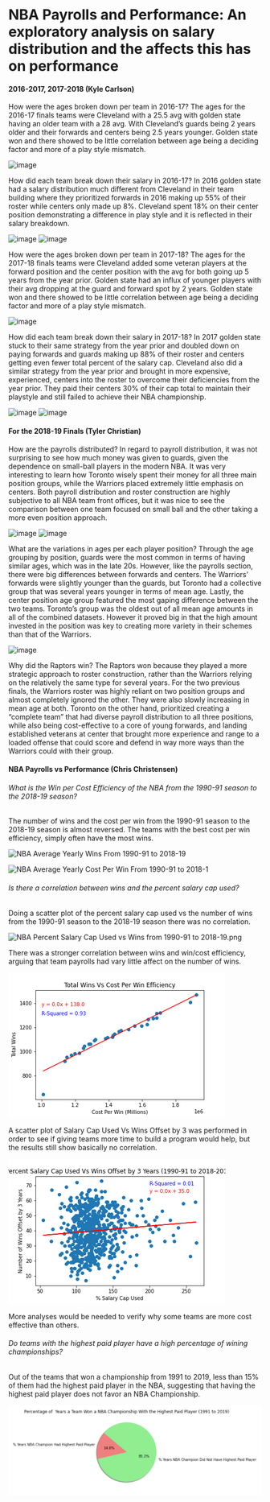 # NBA Payrolls and Performance: An exploratory analysis on salary distribution and the affects this has on performance

#### 2016-2017, 2017-2018 (Kyle Carlson)

How were the ages broken down per team in 2016-17?
The ages for the 2016-17 finals teams were Cleveland with a 25.5 avg with golden state having an older team with a 28 avg. With Cleveland’s guards being 2 years older and their forwards and centers being 2.5 years younger.  Golden state won and there showed to be little correlation between age being a deciding factor and more of a play style mismatch.

![image](https://user-images.githubusercontent.com/83102597/145464207-84a33ae6-de2c-47d6-a4c6-cfaa25f94a83.png)


How did each team break down their salary in 2016-17?
In 2016 golden state had a salary distribution much different from Cleveland in their team building where they prioritized forwards in 2016 making up 55% of their roster while centers only made up 8%. Cleveland spent 18% on their center position demonstrating a difference in play style and it is reflected in their salary breakdown.

![image](https://user-images.githubusercontent.com/83102597/145464142-aaa3c2ea-8add-4d61-8c81-990adf1e6546.png)
![image](https://user-images.githubusercontent.com/83102597/145464163-9fb34af3-0771-4cdb-9f23-485bb7e8cfbc.png)

How were the ages broken down per team in 2017-18?
The ages for the 2017-18 finals teams were Cleveland added some veteran players at the forward position and the center position with the avg for both going up 5 years from the year prior. Golden state had an influx of younger players with their avg dropping at the guard and forward spot by 2 years. Golden state won and there showed to be little correlation between age being a deciding factor and more of a play style mismatch.

![image](https://user-images.githubusercontent.com/83102597/145464256-6e05c4cc-0b45-4d2e-928d-ec1a337009e1.png)

How did each team break down their salary in 2017-18?
In 2017 golden state stuck to their same strategy from the year prior and doubled down on paying forwards and guards making up 88% of their roster and centers getting even fewer total percent of the salary cap. Cleveland also did a similar strategy from the year prior and brought in more expensive, experienced, centers into the roster to overcome their deficiencies from the year prior. They paid their centers 30% of their cap total to maintain their playstyle and still failed to achieve their NBA championship.

![image](https://user-images.githubusercontent.com/83102597/145463989-0e4beb44-83ea-4e5d-9747-ad51c576b8b0.png) 
![image](https://user-images.githubusercontent.com/83102597/145463922-7a697927-d695-40ec-b665-336fc772f9e5.png)

#### For the 2018-19 Finals (Tyler Christian)

How are the payrolls distributed?
In regard to payroll distribution, it was not surprising to see how much money was given to guards, given the dependence on small-ball players in the modern NBA. It was very interesting to learn how Toronto wisely spent their money for all three main position groups, while the Warriors placed extremely little emphasis on centers. Both payroll distribution and roster construction are highly subjective to all NBA team front offices, but it was nice to see the comparison between one team focused on small ball and the other taking a more even position approach.

![image](https://user-images.githubusercontent.com/83102597/145464528-7f4ade11-c558-40ee-afeb-f1c224859cfe.png)
![image](https://user-images.githubusercontent.com/83102597/145464558-8d3b74cd-9d6c-4018-9426-37535cc3c5ca.png)

What are the variations in ages per each player position?
Through the age grouping by position, guards were the most common in terms of having similar ages, which was in the late 20s. However, like the payrolls section, there were big differences between forwards and centers. The Warriors’ forwards were slightly younger than the guards, but Toronto had a collective group that was several years younger in terms of mean age. Lastly, the center position age group featured the most gaping difference between the two teams. Toronto’s group was the oldest out of all mean age amounts in all of the combined datasets. However it proved big in that the high amount invested in the position was key to creating more variety in their schemes than that of the Warriors.

![image](https://user-images.githubusercontent.com/83102597/145464597-656ddd61-b6d3-46ed-805b-5a43453a63ea.png)

Why did the Raptors win?
The Raptors won because they played a more strategic approach to roster construction, rather than the Warriors relying on the relatively the same type for several years. For the two previous finals, the Warriors roster was highly reliant on two position groups and almost completely ignored the other. They were also slowly increasing in mean age at both. Toronto on the other hand, prioritized creating a “complete team” that had diverse payroll distribution to all three positions, while also being cost-effective to a core of young forwards, and landing established veterans at center that brought more experience and range to a loaded offense that could score and defend in way more ways than the Warriors could with their group.

#### NBA Payrolls vs Performance (Chris Christensen)

###### What is the Win per Cost Efficiency of the NBA from the 1990-91 season to the 2018-19 season?

The number of wins and the cost per win from the 1990-91 season to the 2018-19 season is almost reversed. The teams with the best cost per win efficiency, simply often have the most wins.

![NBA Average Yearly Wins From 1990-91 to 2018-19](https://github.com/chrischristensen21/NBA-Payrolls-and-Performance/blob/main/NBA%20Payrolls%20Vs%20Performance%20Charts/NBA%20Average%20Yearly%20Wins%20From%201990-91%20to%202018-19.png?raw=true)

![NBA Average Yearly Cost Per Win From 1990-91 to 2018-1](https://github.com/chrischristensen21/NBA-Payrolls-and-Performance/blob/main/NBA%20Payrolls%20Vs%20Performance%20Charts/NBA%20Average%20Yearly%20Cost%20Per%20Win%20From%201990-91%20to%202018-19.png)

###### Is there a correlation between wins and the percent salary cap used?

Doing a scatter plot of the percent salary cap used vs the number of wins from the 1990-91 season to the 2018-19 season there was no correlation. 

![NBA Percent Salary Cap Used vs Wins from 1990-91 to 2018-19.png](https://github.com/chrischristensen21/NBA-Payrolls-and-Performance/blob/main/NBA%20Payrolls%20Vs%20Performance%20Charts/NBA%20Average%20Yearly%20Wins%20From%201990-91%20to%202018-19.png)


There was a stronger correlation between wins and win/cost efficiency, arguing that team payrolls had vary little affect on the number of wins. 

![Total Wins Vs Cost Per Win Efficiency.png](https://github.com/Kylec66/NBA-Analysis/blob/main/NBA%20Payrolls%20Vs%20Performance%20Charts/Total%20Wins%20Vs%20Cost%20Per%20Win%20Efficiency.png?raw=true)

A scatter plot of Salary Cap Used Vs Wins Offset by 3 was performed in order to see if giving teams more time to build a program would help, but the results still show basically no correlation.

![% Salary Cap Used Vs Wins Offset by 3 Years (1990-91 to 2018-2019).png](https://github.com/Kylec66/NBA-Analysis/blob/main/NBA%20Payrolls%20Vs%20Performance%20Charts/%25%20Salary%20Cap%20Used%20Vs%20Wins%20Offset%20by%203%20Years%20(1990-91%20to%202018-2019).png?raw=true)

More analyses would be needed to verify why some teams are more cost effective than others.

###### Do teams with the highest paid player have a high percentage of wining championships?

Out of the teams that won a championship from 1991 to  2019, less than 15% of them had the highest paid player in the NBA, suggesting that having the highest paid player does not favor an NBA Championship.

![Number of wins with highest paid player.png](https://github.com/Kylec66/NBA-Analysis/blob/main/NBA%20Payrolls%20Vs%20Performance%20Charts/Number%20of%20wins%20with%20highest%20paid%20player.png?raw=true)
